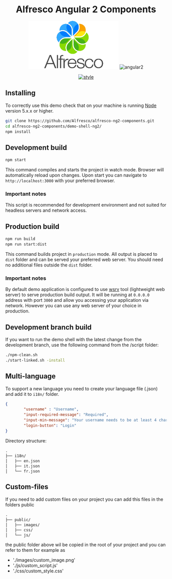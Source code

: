 
<h1 align="center">Alfresco Angular 2 Components</h1>
<p align="center">
  <img title="alfresco" alt='alfresco' src='../assets/alfresco.png'  width="280px" height="150px" ></img>
  <img title="angular2" alt='angular2' src='../assets/angular2.png'  width="150px" height="150px" ></img>
</p>
<p align="center">
    <a href='https://github.com/mgechev/angular2-style-guide'>
      <img src='https://mgechev.github.io/angular2-style-guide/images/badge.svg' alt='style' />
    </a>
</p>

## Installing

To correctly use this demo check that on your machine is running [Node](https://nodejs.org/en/) version 5.x.x or higher.

```sh
git clone https://github.com/Alfresco/alfresco-ng2-components.git
cd alfresco-ng2-components/demo-shell-ng2/
npm install
```

## Development build

```sh
npm start
```

This command compiles and starts the project in watch mode.
Browser will automatically reload upon changes.
Upon start you can navigate to `http://localhost:3000` with your preferred browser.

### Important notes

This script is recommended for development environment and not suited for headless servers and network access.

## Production build

```sh
npm run build
npm run start:dist
```

This command builds project in `production` mode.
All output is placed to `dist` folder and can be served your preferred web server.
You should need no additional files outside the `dist` folder.

### Important notes

By default demo application is configured to use [wsrv](https://www.npmjs.com/package/wsrv) tool (lightweight web server)
to serve production build output. It will be running at `0.0.0.0` address with port `3000` and allow you accessing your application
via network. However you can use any web server of your choice in production.

## Development branch build

If you want to run the demo shell with the latest change from the development branch, use the following command from the /script folder:

```sh
./npm-clean.sh
./start-linked.sh -install
```

## Multi-language
To support a new language you need to create your language file (.json) and add it to `i18n/` folder.

```json
{
        "username" : "Username",
        "input-required-message": "Required",
        "input-min-message": "Your username needs to be at least 4 characters.",
        "login-button": "Login"
}
```

Directory structure:
```
.
├── i18n/
│   ├── en.json
│   ├── it.json
│   └── fr.json
```

## Custom-files

If you need to add custom files on your project you can add this files in the folders public

```
.
├── public/
│   ├── images/
│   ├── css/
│   └── js/
```

the public folder above wil be copied in the root of your project and you can refer to them for example as

 * './images/custom_image.png'
 * './js/custom_script.js'
 * './css/custom_style.css'
